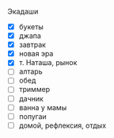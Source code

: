 Экадаши
- [x] букеты
- [x] джапа
- [x] завтрак
- [x] новая эра
- [x] т. Наташа, рынок
- [ ] алтарь
- [ ] обед
- [ ] триммер
- [ ] дачник
- [ ] ванна у мамы
- [ ] попугаи
- [ ] домой, рефлексия, отдых